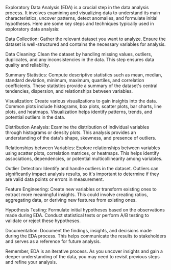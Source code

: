 Exploratory Data Analysis (EDA) is a crucial step in the data analysis process. It involves examining and visualizing data to understand its main characteristics, uncover patterns, detect anomalies, and formulate initial hypotheses. Here are some key steps and techniques typically used in exploratory data analysis:

Data Collection: Gather the relevant dataset you want to analyze. Ensure the dataset is well-structured and contains the necessary variables for analysis.

Data Cleaning: Clean the dataset by handling missing values, outliers, duplicates, and any inconsistencies in the data. This step ensures data quality and reliability.

Summary Statistics: Compute descriptive statistics such as mean, median, standard deviation, minimum, maximum, quartiles, and correlation coefficients. These statistics provide a summary of the dataset's central tendencies, dispersion, and relationships between variables.

Visualization: Create various visualizations to gain insights into the data. Common plots include histograms, box plots, scatter plots, bar charts, line plots, and heatmaps. Visualization helps identify patterns, trends, and potential outliers in the data.

Distribution Analysis: Examine the distribution of individual variables through histograms or density plots. This analysis provides an understanding of the data's shape, skewness, and presence of outliers.

Relationships between Variables: Explore relationships between variables using scatter plots, correlation matrices, or heatmaps. This helps identify associations, dependencies, or potential multicollinearity among variables.

Outlier Detection: Identify and handle outliers in the dataset. Outliers can significantly impact analysis results, so it's important to determine if they are valid data points or errors in measurement.

Feature Engineering: Create new variables or transform existing ones to extract more meaningful insights. This could involve creating ratios, aggregating data, or deriving new features from existing ones.

Hypothesis Testing: Formulate initial hypotheses based on the observations made during EDA. Conduct statistical tests or perform A/B testing to validate or reject these hypotheses.

Documentation: Document the findings, insights, and decisions made during the EDA process. This helps communicate the results to stakeholders and serves as a reference for future analysis.

Remember, EDA is an iterative process. As you uncover insights and gain a deeper understanding of the data, you may need to revisit previous steps and refine your analysis.
